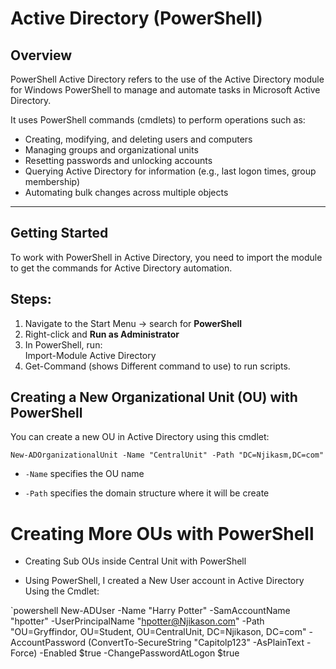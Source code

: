 # Active Directory (PowerShell)

## Overview
PowerShell Active Directory refers to the use of the Active Directory module for Windows PowerShell to manage and automate tasks in Microsoft Active Directory.  

It uses PowerShell commands (cmdlets) to perform operations such as:
- Creating, modifying, and deleting users and computers  
- Managing groups and organizational units  
- Resetting passwords and unlocking accounts  
- Querying Active Directory for information (e.g., last logon times, group membership)  
- Automating bulk changes across multiple objects  

---

## Getting Started
To work with PowerShell in Active Directory, you need to import the module to get the commands for Active Directory automation.  
##  Steps:
1. Navigate to the Start Menu → search for **PowerShell**  
2. Right-click and **Run as Administrator**  
3. In PowerShell, run:  
   Import-Module Active Directory
4. Get-Command  (shows Different command to use) to run scripts.
## Creating a New Organizational Unit (OU) with PowerShell

You can create a new OU in Active Directory using this cmdlet:

`New-ADOrganizationalUnit -Name "CentralUnit" -Path "DC=Njikasm,DC=com"`

- `-Name` specifies the OU name
    
- `-Path` specifies the domain structure where it will be create
# Creating More OUs with PowerShell

* Creating Sub OUs inside Central Unit with PowerShell

* Using PowerShell, I created a New User account in Active Directory  
  Using the Cmdlet:

`powershell
New-ADUser -Name "Harry Potter" -SamAccountName "hpotter" -UserPrincipalName "hpotter@Njikason.com" -Path "OU=Gryffindor, OU=Student, OU=CentralUnit, DC=Njikason, DC=com" -AccountPassword (ConvertTo-SecureString "Capitolp123" -AsPlainText -Force) -Enabled $true -ChangePasswordAtLogon $true
